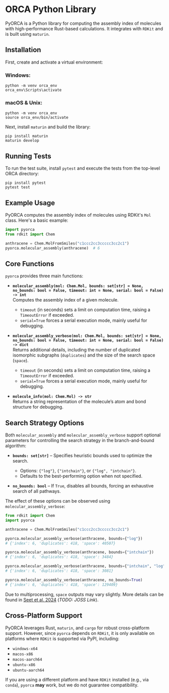 # ORCA Python Library

PyORCA is a Python library for computing the assembly index of molecules with high-performance Rust-based calculations. It integrates with `RDKit` and is built using `maturin`.

## Installation  

First, create and activate a virtual environment:  

### Windows:
```shell
python -m venv orca_env
orca_env\Scripts\activate
```

### macOS & Unix:
```shell
python -m venv orca_env
source orca_env/bin/activate
```

Next, install `maturin` and build the library:
```shell
pip install maturin
maturin develop
```

## Running Tests

To run the test suite, install `pytest` and execute the tests from the top-level ORCA directory:

```shell
pip install pytest
pytest test
```

## Example Usage

PyORCA computes the assembly index of molecules using RDKit's `Mol` class. Here's a basic example:

```python
import pyorca
from rdkit import Chem

anthracene = Chem.MolFromSmiles("c1ccc2cc3ccccc3cc2c1")
pyorca.molecular_assembly(anthracene)  # 6
```

## Core Functions  

`pyorca` provides three main functions:

- **`molecular_assembly(mol: Chem.Mol, bounds: set[str] = None, no_bounds: bool = False, timeout: int = None, serial: bool = False) -> int`**  
  Computes the assembly index of a given molecule.
  - `timeout` (in seconds) sets a limit on computation time, raising a `TimeoutError` if exceeded.  
  - `serial=True` forces a serial execution mode, mainly useful for debugging.


- **`molecular_assembly_verbose(mol: Chem.Mol, bounds: set[str] = None, no_bounds: bool = False, timeout: int = None, serial: bool = False) -> dict`**  
  Returns additional details, including the number of duplicated isomorphic subgraphs (`duplicates`) and the size of the search space (`space`).  
  - `timeout` (in seconds) sets a limit on computation time, raising a `TimeoutError` if exceeded.  
  - `serial=True` forces a serial execution mode, mainly useful for debugging.

- **`molecule_info(mol: Chem.Mol) -> str`**  
  Returns a string representation of the molecule’s atom and bond structure for debugging.

## Search Strategy Options  

Both `molecular_assembly` and `molecular_assembly_verbose` support optional parameters for controlling the search strategy in the branch-and-bound algorithm:

- **`bounds: set[str]`** – Specifies heuristic bounds used to optimize the search.  
  - Options: `{"log"}`, `{"intchain"}`, or `{"log", "intchain"}`.  
  - Defaults to the best-performing option when not specified.

- **`no_bounds: bool`** – If `True`, disables all bounds, forcing an exhaustive search of all pathways.

The effect of these options can be observed using `molecular_assembly_verbose`:

```python
from rdkit import Chem
import pyorca

anthracene = Chem.MolFromSmiles("c1ccc2cc3ccccc3cc2c1")

pyorca.molecular_assembly_verbose(anthracene, bounds={"log"})
# {'index': 6, 'duplicates': 418, 'space': 40507}

pyorca.molecular_assembly_verbose(anthracene, bounds={"intchain"})
# {'index': 6, 'duplicates': 418, 'space': 3484}

pyorca.molecular_assembly_verbose(anthracene, bounds={"intchain", "log"})
# {'index': 6, 'duplicates': 418, 'space': 3081}

pyorca.molecular_assembly_verbose(anthracene, no_bounds=True)
# {'index': 6, 'duplicates': 418, 'space': 129409}
```

Due to multiprocessing, `space` outputs may vary slightly. More details can be found in [Seet et al. 2024](https://arxiv.org/abs/2410.09100) (*TODO: JOSS Link*).

## Cross-Platform Support  

PyORCA leverages Rust, `maturin`, and `cargo` for robust cross-platform support. However, since `pyorca` depends on `RDKit`, it is only available on platforms where `RDKit` is supported via PyPI, including:  

- `windows-x64`  
- `macos-x86`  
- `macos-aarch64`  
- `ubuntu-x86`  
- `ubuntu-aarch64`  

If you are using a different platform and have `RDKit` installed (e.g., via `conda`), `pyorca` **may** work, but we do not guarantee compatibility.
